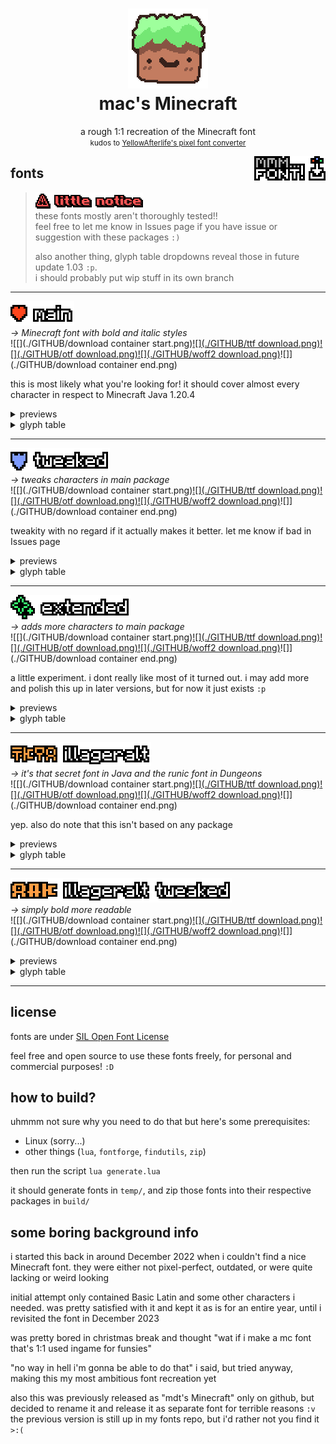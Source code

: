 <h1 align="center">
	<img src="GITHUB/bennett.png" alt="strange grass block">
	<br>
	mac's Minecraft
</h1>
<p align="center">
	a rough 1:1 recreation of the Minecraft font
	<br>
	<small>kudos to <a href="https://yal.cc/r/20/pixelfont">YellowAfterlife's pixel font converter</a></small>
</p>

<img align="right" src="./GITHUB/mmm... font!.png">

## fonts

> ![](./GITHUB/little%20notice.png)
> <br>
> these fonts mostly aren't thoroughly tested!!
><br>
> feel free to let me know in Issues page if you have issue or suggestion with these packages `:)`
>
> also another thing, glyph table dropdowns reveal those in future update 1.03 `:p`.
><br>
> i should probably put wip stuff in its own branch


<hr>

![main](./GITHUB/main%20package.png)
<br>
*→ Minecraft font with bold and italic styles*
<br>
![\[](./GITHUB/download container start.png)[![](./GITHUB/ttf download.png)](https://github.com/macimas/macsMinecraft/raw/main/build/mac's%20Minecraft%20ttf.zip)[![](./GITHUB/otf download.png)](https://github.com/macimas/macsMinecraft/raw/main/build/mac's%20Minecraft%20otf.zip)[![](./GITHUB/woff2 download.png)](https://github.com/macimas/macsMinecraft/raw/main/build/mac's%20Minecraft%20woff2.zip)![\]](./GITHUB/download container end.png)

this is most likely what you're looking for! it should cover almost every character in respect to Minecraft Java 1.20.4

<details>
	<summary>previews</summary>
	some sample text
	<br>
	<img src="./GITHUB/main preview 1.png">
	<hr>
	bold and italic styles, with bold being strange as ever
	<br>
	please note that italic has a little kerning issue that i do not know how to fix yet. sorry
	<img src="./GITHUB/main preview 2.png">
	<hr>
	a boring little story
	<br>
	<img src="./GITHUB/main preview 3.png">
	<hr>
	some goofy thing i wrote for some odd reason
	<br>
	<img src="./GITHUB/main preview 4.png">
</details>

<details>
	<summary>glyph table</summary>
	<img src="./fonts/Main/Regular.png">
	<img src="./fonts/Main/Bold.png">
</details>

<hr>

![](./GITHUB/tweaked%20package.png)
<br>
*→ tweaks characters in main package*
<br>
![\[](./GITHUB/download container start.png)[![](./GITHUB/ttf download.png)](https://github.com/macimas/macsMinecraft/raw/main/build/mac's%20Minecraft20Tweaked%20ttf.zip)[![](./GITHUB/otf download.png)](https://github.com/macimas/macsMinecraft/raw/main/build/mac's%20Minecraft20Tweaked%20otf.zip)[![](./GITHUB/woff2 download.png)](https://github.com/macimas/macsMinecraft/raw/main/build/mac's%20Minecraft20Tweaked%20woff2.zip)![\]](./GITHUB/download container end.png)

tweakity with no regard if it actually makes it better. let me know if bad in Issues page

<details>
	<summary>previews</summary>
	tweaks some things, i guess..
	<br>
	<img src="./GITHUB/tweaked preview 1.png">
	<hr>
	bold style should be more readable
	<br>
	<img src="./GITHUB/tweaked preview 2.png">
	<hr>
	some characters will not be bolden in bold style, for reasons!
	<br>
	<img src="./GITHUB/tweaked preview 3.png">
</details>

<details>
	<summary>glyph table</summary>
	<img src="./fonts/Tweaked/Regular.png">
	<br>
	<img src="./fonts/Tweaked/Bold.png">
</details>

<hr>

![](./GITHUB/extended%20package.png)
<br>
*→ adds more characters to main package*
<br>
![\[](./GITHUB/download container start.png)[![](./GITHUB/ttf download.png)](https://github.com/macimas/macsMinecraft/raw/main/build/mac's%20Minecraft%20Extended%20ttf.zip)[![](./GITHUB/otf download.png)](https://github.com/macimas/macsMinecraft/raw/main/build/mac's%20Minecraft%20Extended%20otf.zip)[![](./GITHUB/woff2 download.png)](https://github.com/macimas/macsMinecraft/raw/main/build/mac's%20Minecraft%20Extended%20woff2.zip)![\]](./GITHUB/download container end.png)

a little experiment. i dont really like most of it turned out. i may add more and polish this up in later versions, but for now it just exists `:p`

<details>
	<summary>previews</summary>
	a little arrowy and sparkly preview, with (most likely) bonked Shavian sentence
	<br>
	<img src="./GITHUB/extended preview 1.png">
	<br>
	please note that some characters aren't built properly due to the converter i use. it does provide a fix but filesize triples and im too stubborn, so yeah. i dont realy care for now since you probably dont really need to use this package anyway
	<br>
	<img src="./GITHUB/extended preview 2.png">
</details>

<details>
	<summary>glyph table</summary>
	<img src="./fonts/Extended/Regular.png">
	<br>
	<img src="./fonts/Extended/Bold.png">
</details>

<hr>

![](./GITHUB/illageralt%20package.png)
<br>
*→ it's that secret font in Java and the runic font in Dungeons*
<br>
![\[](./GITHUB/download container start.png)[![](./GITHUB/ttf download.png)](https://github.com/macimas/macsMinecraft/raw/main/build/mac's%20Minecraft%20Illageralt%20ttf.zip)[![](./GITHUB/otf download.png)](https://github.com/macimas/macsMinecraft/raw/main/build/mac's%20Minecraft%20Illageralt%20otf.zip)[![](./GITHUB/woff2 download.png)](https://github.com/macimas/macsMinecraft/raw/main/build/mac's%20Minecraft%20Illageralt%20woff2.zip)![\]](./GITHUB/download container end.png)

yep. also do note that this isn't based on any package

<details>
	<summary>previews</summary>
	the font! with main font for comparison
	<br>
	<img src="./GITHUB/illageralt preview 1.png">
</details>

<details>
	<summary>glyph table</summary>
	<img src="./fonts/Illageralt/Regular.png">
	<br>
	<img src="./fonts/Illageralt/Bold.png">
</details>

<hr>

![](./GITHUB/illageralt%20tweaked%20package.png)
<br>
*→ simply bold more readable*
<br>
![\[](./GITHUB/download container start.png)[![](./GITHUB/ttf download.png)](https://github.com/macimas/macsMinecraft/raw/main/build/mac's%20Minecraft%20Illageralt%20Tweaked%20ttf.zip)[![](./GITHUB/otf download.png)](https://github.com/macimas/macsMinecraft/raw/main/build/mac's%20Minecraft%20Illageralt%20Tweaked%20otf.zip)[![](./GITHUB/woff2 download.png)](https://github.com/macimas/macsMinecraft/raw/main/build/mac's%20Minecraft%20Illageralt%20Tweaked%20woff2.zip)![\]](./GITHUB/download container end.png)

<details>
	<summary>previews</summary>
	bold is most likely more readable, maybe
	<br>
	<img src="./GITHUB/illageralt tweaked preview 1.png">
</details>

<details>
	<summary>glyph table</summary>
	<img src="./fonts/Illageralt Tweaked/Bold.png">
</details>

<hr>


## license
fonts are under [SIL Open Font License](./LICENSE)

feel free and open source to use these fonts freely, for personal and commercial purposes! `:D`


## how to build?
uhmmm not sure why you need to do that but here's some prerequisites:

- Linux (sorry...)
- other things (`lua`, `fontforge`, `findutils`, `zip`)

then run the script `lua generate.lua`

it should generate fonts in `temp/`, and zip those fonts into their respective packages in `build/`


## some boring background info

i started this back in around December 2022 when i couldn't find a nice Minecraft font. they were either not pixel-perfect, outdated, or were quite lacking or weird looking

initial attempt only contained Basic Latin and some other characters i needed. was pretty satisfied with it and kept it as is for an entire year, until i revisited the font in December 2023

was pretty bored in christmas break and thought "wat if i make a mc font that's 1:1 used ingame for funsies"

"no way in hell i'm gonna be able to do that" i said, but tried anyway, making this my most ambitious font recreation yet

also this was previously released as "mdt's Minecraft" only on github, but decided to rename it and release it as separate font for terrible reasons `:v` the previous version is still up in my fonts repo, but i'd rather not you find it `>:(` 